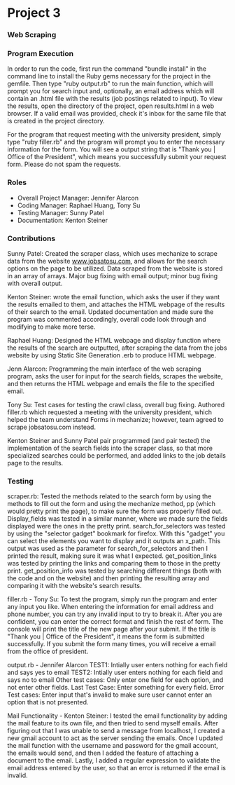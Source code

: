 # Project 3
### Web Scraping

### Program Execution
In order to run the code, first run the command "bundle install" in the command line to install the Ruby gems necessary
for the project in the gemfile.  Then type "ruby output.rb" to run the main function, which will prompt you for search
input and, optionally, an email address which will contain an .html file with the results (job postings related to
input).  To view the results, open the directory of the project, open results.html in a web browser.  If a valid email
was provided, check it's inbox for the same file that is created in the project directory.

For the program that request meeting with the university president, simply type "ruby filler.rb" and the program will
prompt you to enter the necessary information for the form. You will see a output string that is "Thank you | Office of the President",
which means you successfully submit your request form. Please do not spam the requests.

### Roles
* Overall Project Manager: Jennifer Alarcon
* Coding Manager: Raphael Huang, Tony Su
* Testing Manager: Sunny Patel
* Documentation: Kenton Steiner

### Contributions

Sunny Patel: Created the scraper class, which uses mechanize to scrape data from the website www.jobsatosu.com, and
 allows for the search options on the page to be utilized.  Data scraped from the website is stored in an array of
  arrays. Major bug fixing with email output; minor bug fixing with overall output.

Kenton Steiner: wrote the email function, which asks the user if they want the results emailed to them, and attaches
the HTML webpage of the results of their search to the email.  Updated documentation and made sure the program was
commented accordingly, overall code look through and modifying to make more terse. 

Raphael Huang: Designed the HTML webpage and display function where the results of the search are outputted, after
scraping the data from the jobs website by using Static Site Generation .erb to produce HTML webpage.  

Jenn Alarcon: Programming the main interface of the web scraping program, asks the user for input for the search
fields, scrapes the website, and then returns the HTML webpage and emails the file to the specified email. 

Tony Su: Test cases for testing the crawl class, overall bug fixing. Authored filler.rb which requested a meeting with
the university president, which helped the team understand Forms in mechanize; however, team agreed to scrape
jobsatosu.com instead.

Kenton Steiner and Sunny Patel pair programmed (and pair tested) the implementation of the search fields into the
scraper class, so that more specialized searches could be performed, and added links to the job details page to
the results. 

### Testing

scraper.rb: Tested the methods related to the search form by using the methods to fill out the form and using the
mechanize method, pp (which would pretty print the page), to make sure the form was properly filled out. Display_fields was tested in a similar manner,
where we made sure the fields displayed were the ones in the pretty print. search_for_selectors was tested by using the
"selector gadget" bookmark for firefox. With this "gadget" you can select the elements you want to display and it
outputs an x_path. This output was used as the parameter for search_for_selectors and then I printed the result,
making sure it was what I expected. get_position_links was tested by printing the links and comparing them to those
in the pretty print. get_position_info was tested by searching different things (both with the code and on the website)
and then printing the resulting array and comparing it with the website's search results.

filler.rb - Tony Su: To test the program, simply run the program and enter any input you like. When entering the information for email address and phone number, you can try any invalid input to try to break it. After you are confident, you can enter the correct format and finish the rest of form. The console will print the title of the new page after your submit. If the title is "Thank you | Office of the President", it means the form is submitted successfully. If you submit the form many times, you will receive a email from the office of president.

output.rb  - Jennifer Alarcon
TEST1: Intially user enters nothing for each field and says yes to email
TEST2: Intially user enters nothing for each field and says no to email
Other test cases: Only enter one field for each option, and not enter other fields. 
Last Test Case: Enter something for every field. 
Error Test cases: Enter input that's invalid  to make sure user cannot enter an option that is not presented. 

Mail Functionality - Kenton Steiner: 
I tested the email functionality by adding the mail feature to its own file, and then tried to send myself emails.  After figuring out that I was unable to send a message from localhost, I created a new gmail account to act as the server sending the emails.  Once I updated the mail function with the username and password for the gmail account, the emails would send, and then I added the feature of attaching a document to the email.  Lastly, I added a regular expression to validate the email address entered by the user, so that an error is returned if the email is invalid.

